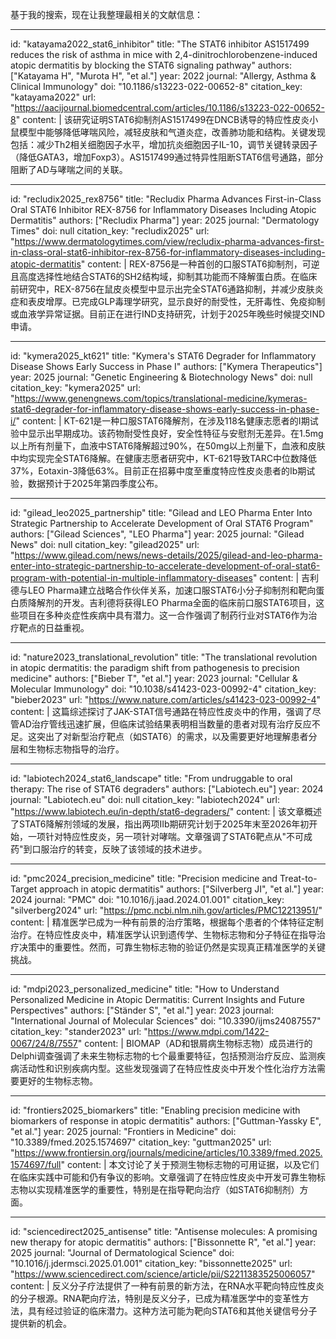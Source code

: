 基于我的搜索，现在让我整理最相关的文献信息：

----
id: "katayama2022_stat6_inhibitor"
title: "The STAT6 inhibitor AS1517499 reduces the risk of asthma in mice with 2,4-dinitrochlorobenzene-induced atopic dermatitis by blocking the STAT6 signaling pathway"
authors: ["Katayama H", "Murota H", "et al."]
year: 2022
journal: "Allergy, Asthma & Clinical Immunology"
doi: "10.1186/s13223-022-00652-8"
citation_key: "katayama2022"
url: "https://aacijournal.biomedcentral.com/articles/10.1186/s13223-022-00652-8"
content: |
  该研究证明STAT6抑制剂AS1517499在DNCB诱导的特应性皮炎小鼠模型中能够降低哮喘风险，减轻皮肤和气道炎症，改善肺功能和结构。关键发现包括：减少Th2相关细胞因子水平，增加抗炎细胞因子IL-10，调节关键转录因子（降低GATA3，增加Foxp3）。AS1517499通过特异性阻断STAT6信号通路，部分阻断了AD与哮喘之间的关联。

----
id: "recludix2025_rex8756"
title: "Recludix Pharma Advances First-in-Class Oral STAT6 Inhibitor REX-8756 for Inflammatory Diseases Including Atopic Dermatitis"
authors: ["Recludix Pharma"]
year: 2025
journal: "Dermatology Times"
doi: null
citation_key: "recludix2025"
url: "https://www.dermatologytimes.com/view/recludix-pharma-advances-first-in-class-oral-stat6-inhibitor-rex-8756-for-inflammatory-diseases-including-atopic-dermatitis"
content: |
  REX-8756是一种首创的口服STAT6抑制剂，可逆且高度选择性地结合STAT6的SH2结构域，抑制其功能而不降解蛋白质。在临床前研究中，REX-8756在鼠皮炎模型中显示出完全STAT6通路抑制，并减少皮肤炎症和表皮增厚。已完成GLP毒理学研究，显示良好的耐受性，无肝毒性、免疫抑制或血液学异常证据。目前正在进行IND支持研究，计划于2025年晚些时候提交IND申请。

----
id: "kymera2025_kt621"
title: "Kymera's STAT6 Degrader for Inflammatory Disease Shows Early Success in Phase I"
authors: ["Kymera Therapeutics"]
year: 2025
journal: "Genetic Engineering & Biotechnology News"
doi: null
citation_key: "kymera2025"
url: "https://www.genengnews.com/topics/translational-medicine/kymeras-stat6-degrader-for-inflammatory-disease-shows-early-success-in-phase-i/"
content: |
  KT-621是一种口服STAT6降解剂，在涉及118名健康志愿者的I期试验中显示出早期成功。该药物耐受性良好，安全性特征与安慰剂无差异。在1.5mg以上所有剂量下，血液中STAT6降解超过90%，在50mg以上剂量下，血液和皮肤中均实现完全STAT6降解。在健康志愿者研究中，KT-621导致TARC中位数降低37%，Eotaxin-3降低63%。目前正在招募中度至重度特应性皮炎患者的Ib期试验，数据预计于2025年第四季度公布。

----
id: "gilead_leo2025_partnership"
title: "Gilead and LEO Pharma Enter Into Strategic Partnership to Accelerate Development of Oral STAT6 Program"
authors: ["Gilead Sciences", "LEO Pharma"]
year: 2025
journal: "Gilead News"
doi: null
citation_key: "gilead2025"
url: "https://www.gilead.com/news/news-details/2025/gilead-and-leo-pharma-enter-into-strategic-partnership-to-accelerate-development-of-oral-stat6-program-with-potential-in-multiple-inflammatory-diseases"
content: |
  吉利德与LEO Pharma建立战略合作伙伴关系，加速口服STAT6小分子抑制剂和靶向蛋白质降解剂的开发。吉利德将获得LEO Pharma全面的临床前口服STAT6项目，这些项目在多种炎症性疾病中具有潜力。这一合作强调了制药行业对STAT6作为治疗靶点的日益重视。

----
id: "nature2023_translational_revolution"
title: "The translational revolution in atopic dermatitis: the paradigm shift from pathogenesis to precision medicine"
authors: ["Bieber T", "et al."]
year: 2023
journal: "Cellular & Molecular Immunology"
doi: "10.1038/s41423-023-00992-4"
citation_key: "bieber2023"
url: "https://www.nature.com/articles/s41423-023-00992-4"
content: |
  这篇综述探讨了JAK-STAT信号通路在特应性皮炎中的作用，强调了尽管AD治疗管线迅速扩展，但临床试验结果表明相当数量的患者对现有治疗反应不足。这突出了对新型治疗靶点（如STAT6）的需求，以及需要更好地理解患者分层和生物标志物指导的治疗。

----
id: "labiotech2024_stat6_landscape"
title: "From undruggable to oral therapy: The rise of STAT6 degraders"
authors: ["Labiotech.eu"]
year: 2024
journal: "Labiotech.eu"
doi: null
citation_key: "labiotech2024"
url: "https://www.labiotech.eu/in-depth/stat6-degraders/"
content: |
  该文章概述了STAT6降解剂领域的发展，指出两项IIb期研究计划于2025年末至2026年初开始，一项针对特应性皮炎，另一项针对哮喘。文章强调了STAT6靶点从"不可成药"到口服治疗的转变，反映了该领域的技术进步。

----
id: "pmc2024_precision_medicine"
title: "Precision medicine and Treat-to-Target approach in atopic dermatitis"
authors: ["Silverberg JI", "et al."]
year: 2024
journal: "PMC"
doi: "10.1016/j.jaad.2024.01.001"
citation_key: "silverberg2024"
url: "https://pmc.ncbi.nlm.nih.gov/articles/PMC12213951/"
content: |
  精准医学已成为一种有前景的治疗策略，根据每个患者的个体特征定制治疗。在特应性皮炎中，精准医学认识到遗传学、生物标志物和分子特征在指导治疗决策中的重要性。然而，可靠生物标志物的验证仍然是实现真正精准医学的关键挑战。

----
id: "mdpi2023_personalized_medicine"
title: "How to Understand Personalized Medicine in Atopic Dermatitis: Current Insights and Future Perspectives"
authors: ["Ständer S", "et al."]
year: 2023
journal: "International Journal of Molecular Sciences"
doi: "10.3390/ijms24087557"
citation_key: "stander2023"
url: "https://www.mdpi.com/1422-0067/24/8/7557"
content: |
  BIOMAP（AD和银屑病生物标志物）成员进行的Delphi调查强调了未来生物标志物的七个最重要特征，包括预测治疗反应、监测疾病活动性和识别疾病内型。这些发现强调了在特应性皮炎中开发个性化治疗方法需要更好的生物标志物。

----
id: "frontiers2025_biomarkers"
title: "Enabling precision medicine with biomarkers of response in atopic dermatitis"
authors: ["Guttman-Yassky E", "et al."]
year: 2025
journal: "Frontiers in Medicine"
doi: "10.3389/fmed.2025.1574697"
citation_key: "guttman2025"
url: "https://www.frontiersin.org/journals/medicine/articles/10.3389/fmed.2025.1574697/full"
content: |
  本文讨论了关于预测生物标志物的可用证据，以及它们在临床实践中可能和仍有争议的影响。文章强调了在特应性皮炎中开发可靠生物标志物以实现精准医学的重要性，特别是在指导靶向治疗（如STAT6抑制剂）方面。

----
id: "sciencedirect2025_antisense"
title: "Antisense molecules: A promising new therapy for atopic dermatitis"
authors: ["Bissonnette R", "et al."]
year: 2025
journal: "Journal of Dermatological Science"
doi: "10.1016/j.jdermsci.2025.01.001"
citation_key: "bissonnette2025"
url: "https://www.sciencedirect.com/science/article/pii/S2211383525006057"
content: |
  反义分子疗法提供了一种有前景的新方法，在RNA水平靶向特应性皮炎的分子根源。RNA靶向疗法，特别是反义分子，已成为精准医学中的变革性方法，具有经过验证的临床潜力。这种方法可能为靶向STAT6和其他关键信号分子提供新的机会。
